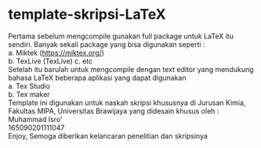 # template-skripsi-LaTeX

Pertama sebelum mengcompile gunakan full package untuk LaTeX itu sendiri. Banyak sekali package yang bisa digunakan seperti :<br/> a. Miktek
(https://miktex.org/) <br/> b. TexLive (TexLive) c. etc 
<br/>Setelah itu barulah untuk mengcompile dengan text editor yang mendukung bahasa LaTeX beberapa aplikasi yang dapat digunakan <br/> a. Tex Studio <br/>
b. Tex maker <br/>
Template ini digunakan untuk naskah skripsi khususnya di Jurusan Kimia, Fakultas MIPA, Universitas Brawijaya yang didesain khusus oleh : <br/>
Muhammad Isro' <br/> 165090201111047 <br/>
Enjoy, Semoga diberikan kelancaran penelitian dan skripsinya
